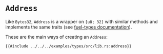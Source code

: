 # `Address`

Like `Bytes32`, `Address` is a wrapper on `[u8; 32]` with similar methods and implements the same traits (see [fuel-types documentation](https://docs.rs/fuel-types/{{versions.fuel-types}}/fuel_types/struct.Address.html)).

These are the main ways of creating an `Address`:

```rust,ignore
{{#include ../../../examples/types/src/lib.rs:address}}
```
